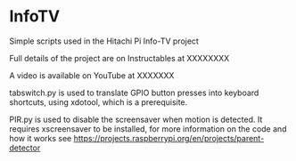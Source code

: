 # InfoTV
Simple scripts used in the Hitachi Pi Info-TV project

Full details of the project are on Instructables at XXXXXXXX

A video is available on YouTube at XXXXXXX

tabswitch.py is used to translate GPIO button presses into keyboard shortcuts, using xdotool, which is a prerequisite.

PIR.py is used to disable the screensaver when motion is detected. It requires xscreensaver to be installed, for more information on the code and how it works see https://projects.raspberrypi.org/en/projects/parent-detector

